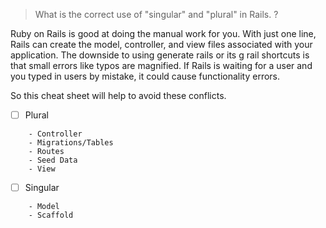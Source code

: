 
> What is the correct use of "singular" and "plural" in Rails. ?

Ruby on Rails is good at doing the manual work for you. With just one line, Rails can create the model, controller, and view files associated with your application. The downside to using generate rails or its g rail shortcuts is that small errors like typos are magnified. If Rails is waiting for a user and you typed in users by mistake, it could cause functionality errors.

So this cheat sheet will help to avoid these conflicts.

- [ ] Plural
```
    - Controller
    - Migrations/Tables
    - Routes
    - Seed Data
    - View
```

- [ ] Singular
```
    - Model
    - Scaffold
```
